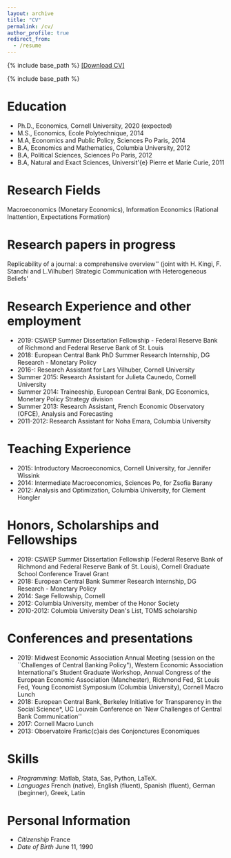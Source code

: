 ```yaml
---
layout: archive
title: "CV"
permalink: /cv/
author_profile: true
redirect_from:
  - /resume
---
```

{% include base_path %}
[[Download CV]](../files/Herbert-Sylverie_CV.pdf)

{% include base_path %}

Education
======
* Ph.D., Economics, Cornell University, 2020 (expected)
* M.S., Economics, Ecole Polytechnique, 2014
* M.A, Economics and Public Policy, Sciences Po Paris, 2014
* B.A, Economics and Mathematics, Columbia University, 2012
* B.A, Political Sciences, Sciences Po Paris, 2012
* B.A, Natural and Exact Sciences, Universit\'{e} Pierre et Marie Curie, 2011

Research Fields
======
Macroeconomics (Monetary Economics), Information Economics (Rational Inattention, Expectations Formation)



Research papers in progress
======
Replicability of a journal: a comprehensive overview'' (joint with H. Kingi, F. Stanchi and L.Vilhuber)
Strategic Communication with Heterogeneous Beliefs'

  
Research Experience and other employment
======
* 2019: CSWEP Summer Dissertation Fellowship - Federal Reserve Bank of Richmond and Federal Reserve Bank of St. Louis 
* 2018: European Central Bank PhD Summer Research Internship, DG Research - Monetary Policy
* 2016-: Research Assistant for Lars Vilhuber, Cornell University
* Summer 2015: Research Assistant for Julieta Caunedo, Cornell University
* Summer 2014: Traineeship, European Central Bank, DG Economics, Monetary Policy Strategy division
* Summer 2013: Research Assistant, French Economic Observatory (OFCE), Analysis and Forecasting
* 2011-2012: Research Assistant for Noha Emara, Columbia University

Teaching Experience
======
* 2015: Introductory Macroeconomics, Cornell University, for Jennifer Wissink
* 2014: Intermediate Macroeconomics, Sciences Po, for Zsofia Barany
* 2012: Analysis and Optimization, Columbia University, for Clement Hongler


Honors, Scholarships and Fellowships
======
* 2019: CSWEP Summer Dissertation Fellowship (Federal Reserve Bank of Richmond and Federal Reserve Bank of St. Louis), Cornell Graduate School Conference Travel Grant
* 2018: European Central Bank Summer Research Internship, DG Research - Monetary Policy
* 2014: Sage Fellowship, Cornell
* 2012: Columbia University, member of the Honor Society
* 2010-2012: Columbia University Dean's List, TOMS scholarship
  
Conferences and presentations
======
* 2019: Midwest Economic Association Annual Meeting (session on the ``Challenges of Central Banking Policy"), Western Economic Association International's Student Graduate Workshop, Annual Congress of the European Economic Association (Manchester), Richmond Fed, St Louis Fed, Young Economist Symposium (Columbia University), Cornell Macro Lunch
* 2018: European Central Bank, Berkeley Initiative for Transparency in the Social Science*, UC Louvain Conference on `New Challenges of Central Bank Communication'' 
* 2017: Cornell Macro Lunch
* 2013: Observatoire Fran\c{c}ais des Conjonctures Economiques
  
Skills
======
* <em>Programming</em>: Matlab, Stata, Sas, Python, LaTeX.
* <em>Languages</em> French (native), English (fluent), Spanish (fluent), German (beginner), Greek, Latin
  
Personal Information
======
* <em>Citizenship</em>	France
* <em>Date of Birth</em> June 11, 1990
